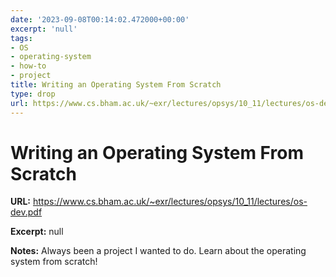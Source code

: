 ```yaml
---
date: '2023-09-08T00:14:02.472000+00:00'
excerpt: 'null'
tags:
- OS
- operating-system
- how-to
- project
title: Writing an Operating System From Scratch
type: drop
url: https://www.cs.bham.ac.uk/~exr/lectures/opsys/10_11/lectures/os-dev.pdf
---
```


# Writing an Operating System From Scratch

**URL:** https://www.cs.bham.ac.uk/~exr/lectures/opsys/10_11/lectures/os-dev.pdf

**Excerpt:** null

**Notes:**
Always been a project I wanted to do. Learn about the operating system from scratch!
